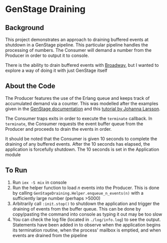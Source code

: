 # GenStage Draining

## Background
This project demonstrates an approach to draining buffered events at shutdown in a GenStage pipeline.
This particular pipeline handles the processing of numbers. The Consumer will demand a number from the Producer in order to output it to console.

There is the ability to drain buffered events with [Broadway](https://hexdocs.pm/broadway/Broadway.html), but I wanted to explore a way of doing it with just GenStage itself
 
## About the Code
The Producer features the use of the Erlang queue and keeps track of accumulated demand via a counter. This was modelled after the examples given in the [GenStage documentation](https://hexdocs.pm/gen_stage/GenStage.html#module-buffering-demand) and this [tutorial by Johanna Larsson](https://blog.jola.dev/push-based-genstage). 

The Consumer traps exits in order to execute the `terminate` callback. In `terminate`, the Consumer requests the event buffer queue from the Producer and proceeds to drain the events in order. 

It should be noted that the Consumer is given 10 seconds to complete the draining of any buffered events. After the 10 seconds has elapsed, the application is forcefully shutdown. The 10 seconds is set in the Application module

## To Run
1. Run `iex -S mix` in console
2. Run the helper function to load _n_ events into the Producer. This is done by calling `GenStageDraining.Helper.enqueue_n_events(n)` with a sufficiently large number (perhaps >5000)
3. Arbitrarily call `:init.stop()` to shutdown the application and trigger the draining of events from the buffer queue. This can be done by copy/pasting the command into console as typing it out may be too slow
4. You can check the log file (located in `./log/info.log`) to see the output. Statements have been added in to observe when the application begins its termination routine, when the process' mailbox is emptied, and when events are drained from the pipeline




